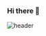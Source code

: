 ### Hi there 👋
![header](https://capsule-render.vercel.app/api?type=waving&color=auto&height=300&width=auto&section=header&text=Welcome%20to%20JiYoung's%20GitHub%20🖐️&fontSize=35&animation=fadeIn&fontAlignY=38)

<!--
**ge4621/ge4621** is a ✨ _special_ ✨ repository because its `README.md` (this file) appears on your GitHub profile.

Here are some ideas to get you started:

- 🔭 I’m currently working on ...
- 🌱 I’m currently learning ...
- 👯 I’m looking to collaborate on ...
- 🤔 I’m looking for help with ...
- 💬 Ask me about ...
- 📫 How to reach me: ...
- 😄 Pronouns: ...
- ⚡ Fun fact: ...
-->

